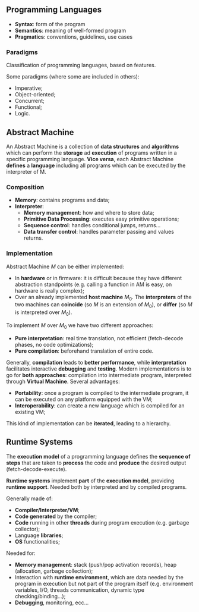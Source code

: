 ## Programming Languages
- **Syntax**: form of the program
- **Semantics**: meaning of well-formed program
- **Pragmatics**: conventions, guidelines, use cases

### Paradigms
Classification of programming languages, based on features.

Some paradigms (where some are included in others):
- Imperative;
- Object-oriented;
- Concurrent;
- Functional;
- Logic.

## Abstract Machine
An Abstract Machine is a collection of **data structures** and **algorithms** which can perform the **storage** ad **execution** of programs written in a specific programming language. **Vice versa**, each Abstract Machine **defines** a **language** including all programs which can be executed by the interpreter of M.

### Composition
- **Memory**: contains programs and data;
- **Interpreter**:
	- **Memory management**: how and where to store data;
	- **Primitive Data Processing**: executes easy primitive operations;
	- **Sequence control**: handles conditional jumps, returns...
	- **Data transfer control**: handles parameter passing and values returns.

### Implementation
Abstract Machine $M$ can be either implemented:
- In **hardware** or in firmware: it is difficult because they have different abstraction standpoints (e.g. calling a function in AM is easy, on hardware is really complex);
- Over an already implemented **host machine** $M_0$. The **interpreters** of the two machines can **coincide** (so $M$ is an extension of $M_0$), or **differ** (so $M$ is interpreted over $M_0$).

To implement $M$ over $M_0$ we have two different approaches:
- **Pure interpretation**: real time translation, not efficient (fetch-decode phases, no code optimizations);
- **Pure compilation**: beforehand translation of entire code.

Generally, **compilation** leads to **better performance**, while **interpretation** facilitates interactive **debugging** and **testing**. Modern implementations is to go for **both approaches**: compilation into intermediate program, interpreted through **Virtual Machine**. Several advantages:
- **Portability**: once a program is compiled to the intermediate program, it can be executed on any platform equipped with the VM;
- **Interoperability**: can create a new language which is compiled for an existing VM;

This kind of implementation can be **iterated**, leading to a hierarchy.

## Runtime Systems
The **execution model** of a programming language defines the **sequence of steps** that are taken to **process** the code and **produce** the desired output (fetch-decode-execute).

**Runtime systems** implement **part** of the **execution model**, providing **runtime support**. Needed both by interpreted and by compiled programs.

Generally made of:
- **Compiler/Interpreter/VM**;
- **Code generated** by the compiler;
- **Code** running in other **threads** during program execution (e.g. garbage collector);
- Language **libraries**;
- **OS** functionalities;

Needed for:
- **Memory management**: stack (push/pop activation records), heap (allocation, garbage collection);
- Interaction with **runtime environment**, which are data needed by the program in execution but not part of the program itself (e.g. environment variables, I/O, threads communication, dynamic type checking/binding...);
- **Debugging**, monitoring, ecc...